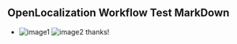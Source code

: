 ## OpenLocalization Workflow Test MarkDown
* ![image1](.\4f6c52c3-6652-4c8c-926a-935b17fd0404.PNG)   ![image2](.\2e7d502c-abdf-4749-8416-8398e4e1c11d.png) 
thanks!